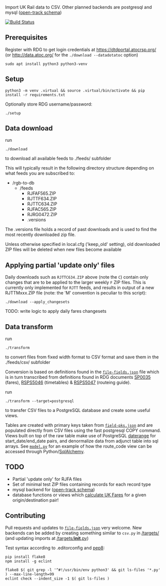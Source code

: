 Import UK Rail data to CSV. Other planned backends are postgresql and mysql ([open-track schema](https://github.com/open-track/dtd2mysql))

[![Build Status](https://travis-ci.org/GoPixie/rdg-to-db.svg?branch=master)](https://travis-ci.org/GoPixie/rdg-to-db)

## Prerequisites

Register with RDG to get login credentials at https://dtdportal.atocrsp.org/ (or http://data.atoc.org/ for the `./download --datadotatoc` option)

```
sudo apt install python3 python3-venv

```
## Setup

```
python3 -m venv .virtual && source .virtual/bin/activate && pip install -r requirements.txt
```
Optionally store RDG username/password:

```
./setup
```


## Data download

run
```
./download
```
to download all available feeds to ./feeds/ subfolder


This will typically result in the following directory structure depending on what feeds you are subscribed to:

 * /rgb-to-db
     * /feeds
         * RJFAF565.ZIP
         * RJTTF634.ZIP
         * RJTTC634.ZIP
         * RJFAC565.ZIP
         * RJRG0472.ZIP
         * .versions

The .versions file holds a record of past downloads and is used to find the most recently downloaded zip file.

Unless otherwise specified in local.cfg ('keep_old' setting), old downloaded ZIP files will be deleted when new files become available

## Applying partial 'update only' files

Daily downloads such as `RJTTC634.ZIP` above (note the `C`) contain only changes that are to be applied to the larger weekly `F` ZIP files. This is currently only implemented for `RJTT` feeds, and results in output of a new RJTTMxxx.ZIP file (note: the 'M' convention is peculiar to this script):

```
./download --apply_changesets
```

TODO: write logic to apply daily fares changesets


## Data transform

run
```
./transform
```
to convert files from fixed width format to CSV format and save them in the ./feeds/csv/ subfolder

Conversion is based on definitions found in the [`file-fields.json`](file-fields.json) file which is in turn transcribed from definitions found in RDG documents [SP0035](https://www.raildeliverygroup.com/our-services/rail-data/fares-data.html) (fares), [RSPS5046](https://www.raildeliverygroup.com/our-services/rail-data/timetable-data.html) (timetables) & [RSPS5047](https://www.raildeliverygroup.com/our-services/rail-data/routeing-guide-data.html) (routeing guide).

run
```
./transform --target=postgresql
```
to transfer CSV files to a PostgreSQL database and create some useful views.

Tables are created with primary keys taken from [`field-pks.json`](field-pks.json) and are populated directly from CSV files using the fast postgresql COPY command.  Views built on top of the raw table make use of PostgreSQL [daterange](https://www.postgresql.org/docs/9.2/static/rangetypes.html) for start_date/end_date pairs, and denormalize data from adjunct table into sql arrays. See [`model.py`](model.py) for an example of how the route_code view can be accessed through Python/[SqlAlchemy](http://www.sqlalchemy.org/).


## TODO

 - Partial 'update only' for RJFA files
 - Set of minimal test ZIP files containing records for each record type
 - mysql backend for ([open-track schema](https://github.com/open-track/dtd2mysql))
 - database functions or views which [calculate UK Fares](https://github.com/open-track/fares-service-php/wiki/Fare-Lookup) for a given origin/destination pair!

## Contributing

Pull requests and updates to [`file-fields.json`](file-fields.json) very welcome. New backends can be added by creating something similar to `csv.py` in [/targets/](targets) (and updating imports at [/targets/__init__.py](targets/__init__.py))

Test syntax according to .editorconfig and [pep8](https://www.python.org/dev/peps/pep-0008/):

    pip install flake8
    npm install -g eclint

    flake8 $( git grep -l '^#!/usr/bin/env python3' && git ls-files '*.py' ) --max-line-length=99
    eclint check --indent_size -1 $( git ls-files )
